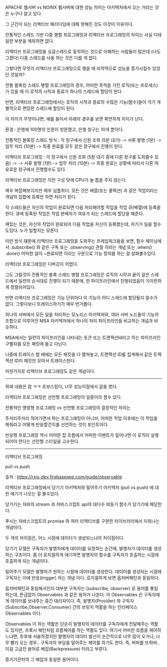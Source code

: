 APACHE 웹서버 vs  NGINX 웹서버에 대한 성능 차이는 아키텍처에서 오는 거라는 것은 누구나 알고 있다.

그 근간이 되는 리액티브 패러다임에 대해 핫해진 것도 이것이 이유이다.

전통적인 스레드 기반 다중 병렬 프로그래밍과 리액티브 프로그래밍의 차이는 사실 디테일한 부분을 제외하면 없다.

리액티브 프로그래밍을 싱글스레드로 동작하는 것으로 이해하는 사람들이 많은데 (나도 그랬다) 다중 스레드를 사용 하는 것은 다를 게 없다.

그렇다면 무엇이 리액티브 프로그래밍으로 했을 때 비약적으로 성능을 증가시킬수 있었던 것일까?

전통 블록킹 스레드 병렬 프로그래밍의 경우, 어떠한 목적을 가진 로직(또는 프로세스)가 있을 때 이 로직의 시작과 종료가 하나의 스레드에 할당이 된다.

반면, 리액티브 프로그래밍에서는 로직의 시작과 종료의 수많은 기능(함수)들이 각기 개별적으로 랜덤한 스레드에 할당이 된다.

이 차이가 무엇이냐면, 예를 들어서 아래의 경우를 보면 확연하게 차이가 난다.

환경 : 은행에 100명의 인원이 방문했고, 은행 창구는 10개 뿐이다.

전통적인 블록킹 스레드 방식 : 각 창구에서 신원 조회 (5분 대기) ->  서류 발행 (1분)  -> 업무 처리 (10분) -> 최종 완료를 모두 같은 창구에서 진행이 된다.

리액티브 프로그래밍 : 각 창구에서 신원 조회 (5분 대기 중에 다른 창구를 도와줄수 있음) -> -> 서류 발행 (1분) -> 업무 처리 (10분) -> 최종 완료는 상황에 따라서 다른 여유로운 창구에서 진행할수도 있다.

리액티브 프로그래밍은 이런 구성 탓에 CPU가 놀 틈을 주지 않는다.

매우 복잡해보이지만 매우 심플하다. 모든 것은 배열(또는 콜렉션) 과 같은 작업이라는 개념의 집합에 등록만 하면 처리가 된다.

각 스레드들은 자신의 작업이 완료되면 다음 처리해야할 작업을 작업 큐(배열)에 등록을 한다. 큐에 등록된 작업은 작업 분배자가 여유가 되는 스레드에 할당을 해준다.

재밌는 것은, 자신의 작업이 완료되어 다음 작업을 자신이 등록했는데, 자기가 일을 할수 도있다. 누가 일할지는 모른다.

이런 방식 떄문에 리액티브 프로그래밍을 도와주는 프레임워크들을 보면, 함수 체이닝에서 .subscribe() 와 같은 구독 또는 .observing() 관찰 이라는 개념 또는 .when() .done() 어떠한 일이 ~완료되면 이라는 구문으로 기능 정의를 하는 걸 살펴볼수있다.

리액티브 프로그래밍은 디버깅이 어렵다.

그도 그럴것이 전통적인 블록 스레드 병렬 프로그래밍은 로직의 시작과 끝이 같은 스레드에서 일련의 순서대로 진행이 되기 때문에, 한 파이프라인에서 진행되었음이 가지런하게 정렬되어있다. 

반면 리액티브 프로그래밍은 기능 단위마다 이 기능이 어디 스레드에 할당될지 알수가 없다. 그렇다보니 트레이스하기가 매우 번거롭다.

하나의 서버에서 모든 일을 처리하는 모노리스 아키텍처와, 여러 서버 노드들이 기능의 조합으로 이루어진 MSA 아키텍처에서 하나의 처리 파이프라인을 비교하는 개념과 비슷하다.

MSA에서는 일련의 파이프라인을 나타내는 토큰 또는 트랜잭션Id라고 하는 파이프라인 구별자를 모든 패킷에 들고 다닌다. 

나중에 트레이스 할 때에는 모든 패킷을 다 펼쳐놓고, 트랜잭션 ID를 집계해서 같은 트랙잭션 ID이 패킷만 모아서 트레이스한다.

마찬가지로 리액티브 프로그래밍도 같은 개념이다.


---

위에 내용은 참 ㅋㅋ 초보스럽다, 너무 성능이점에서 글을 썼다.

리액티브 프로그래밍은 선언형 프로그래밍의 일종이라 할수 있다.

전통적인 명령형 프로그래밍 vs 선언형 프로그래밍의 결정적인 차이는

주저리주저리 적어가면서 하는 프로그래밍이 아니라, 어떠한 작업 이후에는 이 작업을 해줘라고 어떻게 반응할건지를 선언하는 것이 포인트이다.

반응형 프로그래밍 역시 어떠한 잡 흐름에서 어떠한 이벤트가 일어나면 이 로직이 실행되어야 한다는 선언형 스타일을 고수한다.




---

리액티브 프로그래밍

pull vs push

출처 : https://rxjs-dev.firebaseapp.com/guide/observable

리액티브 프로그래밍에서 당기기 아키텍처와 밀어주기 아키텍처 (pull vs push) 에 대한 얘기가 나오는 걸 볼수있다.

당기기는 자바의 stream 과 자바스크립트 api의 대다수 비동기 함수가 당기기에 해당한다.

푸시는 자바스크립트의 promise 와 여러 리액티브를 구현한 라이브러리에서 지워나는 개념이다.

두 개의 차이점은, 어느 시점에 데이터가 생성되느냐의 차이점이다.

당기기 모델은 구독자가 발행자에게 데이터를 요청하는 순간에, 발행자가 데이터를 생성하는 구조이다. 좀 더 로지컬하게 얘기하면 발행자의 함수를 구독자가 호출하는 시점에 호출하게 되는 개념이다.

밀어주기 모델은 발행자가 원하는 시점에 데이터를 생성한다. 데이터를 생성되는 시점에 구독자는 이에 반응(trigger) 하는 개념 이다. 로지컬하게 보면 옵저버패턴과 동일하다.

옵저버패턴과 동일해서인지 대부분 구독자는 (subscribe, observer) 로 용어를 통일하는데, 뜬금없이 Observables 과 같은 용어가 나온다. 이 Observables 은 구독자에게 데이터를 보내주는 중간 대리자이다. 즉, 발행자(Provider) 와 구독자(Subscribe,Observer,Consumer) 간의 브릿지 역활을 하는 인터페이스  Observables 이다. 

Observables 이 하는 역활은 단순히 발행자의 데이터를 구독자에게 전달해주는 역활도 있지만, 프록시 패턴처럼 흐름제어를 하는 역활도 있다. 여기서 어떠한 흐름을 제어하느냐면, 추후에 서술하겠지만 발행자의 데이터 발신이 순간적으로 너무 많이 오거나, 너무 빨리 오는 경우.. 구독자의 부담을 덜어주는 제어를 하기도 한다. 즉, 버퍼를 뜨하며.. 이걸 고급진 용어로 배압(Backpressure) 이라고 부른다.

증기기관차의 그 배압과 동일한 용어이다. 


